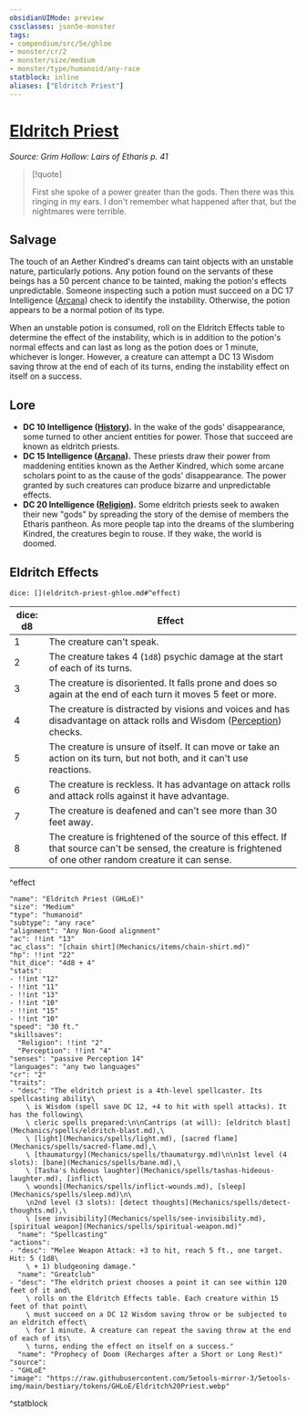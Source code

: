 ```yaml
---
obsidianUIMode: preview
cssclasses: json5e-monster
tags:
- compendium/src/5e/ghloe
- monster/cr/2
- monster/size/medium
- monster/type/humanoid/any-race
statblock: inline
aliases: ["Eldritch Priest"]
---
```

# [Eldritch Priest](Mechanics\bestiary\humanoid/eldritch-priest-ghloe.md)
*Source: Grim Hollow: Lairs of Etharis p. 41*  

> [!quote]  
> 
> First she spoke of a power greater than the gods. Then there was this ringing in my ears. I don't remember what happened after that, but the nightmares were terrible.

## Salvage

The touch of an Aether Kindred's dreams can taint objects with an unstable nature, particularly potions. Any potion found on the servants of these beings has a 50 percent chance to be tainted, making the potion's effects unpredictable. Someone inspecting such a potion must succeed on a DC 17 Intelligence ([Arcana](Mechanics/Rules/skills.md#Arcana)) check to identify the instability. Otherwise, the potion appears to be a normal potion of its type.

When an unstable potion is consumed, roll on the Eldritch Effects table to determine the effect of the instability, which is in addition to the potion's normal effects and can last as long as the potion does or 1 minute, whichever is longer. However, a creature can attempt a DC 13 Wisdom saving throw at the end of each of its turns, ending the instability effect on itself on a success.

## Lore

- **DC 10 Intelligence ([History](Mechanics/Rules/skills.md#History)).** In the wake of the gods' disappearance, some turned to other ancient entities for power. Those that succeed are known as eldritch priests.  
- **DC 15 Intelligence ([Arcana](Mechanics/Rules/skills.md#Arcana)).** These priests draw their power from maddening entities known as the Aether Kindred, which some arcane scholars point to as the cause of the gods' disappearance. The power granted by such creatures can produce bizarre and unpredictable effects.  
- **DC 20 Intelligence ([Religion](Mechanics/Rules/skills.md#Religion)).** Some eldritch priests seek to awaken their new "gods" by spreading the story of the demise of members the Etharis pantheon. As more people tap into the dreams of the slumbering Kindred, the creatures begin to rouse. If they wake, the world is doomed.  

## Eldritch Effects

`dice: [](eldritch-priest-ghloe.md#^effect)`

| dice: d8 | Effect |
|----------|--------|
| 1 | The creature can't speak. |
| 2 | The creature takes 4 (`1d8`) psychic damage at the start of each of its turns. |
| 3 | The creature is disoriented. It falls prone and does so again at the end of each turn it moves 5 feet or more. |
| 4 | The creature is distracted by visions and voices and has disadvantage on attack rolls and Wisdom ([Perception](Mechanics/Rules/skills.md#Perception)) checks. |
| 5 | The creature is unsure of itself. It can move or take an action on its turn, but not both, and it can't use reactions. |
| 6 | The creature is reckless. It has advantage on attack rolls and attack rolls against it have advantage. |
| 7 | The creature is deafened and can't see more than 30 feet away. |
| 8 | The creature is frightened of the source of this effect. If that source can't be sensed, the creature is frightened of one other random creature it can sense. |
^effect

```statblock
"name": "Eldritch Priest (GHLoE)"
"size": "Medium"
"type": "humanoid"
"subtype": "any race"
"alignment": "Any Non-Good alignment"
"ac": !!int "13"
"ac_class": "[chain shirt](Mechanics/items/chain-shirt.md)"
"hp": !!int "22"
"hit_dice": "4d8 + 4"
"stats":
- !!int "12"
- !!int "11"
- !!int "13"
- !!int "10"
- !!int "15"
- !!int "10"
"speed": "30 ft."
"skillsaves":
  "Religion": !!int "2"
  "Perception": !!int "4"
"senses": "passive Perception 14"
"languages": "any two languages"
"cr": "2"
"traits":
- "desc": "The eldritch priest is a 4th-level spellcaster. Its spellcasting ability\
    \ is Wisdom (spell save DC 12, +4 to hit with spell attacks). It has the following\
    \ cleric spells prepared:\n\nCantrips (at will): [eldritch blast](Mechanics/spells/eldritch-blast.md),\
    \ [light](Mechanics/spells/light.md), [sacred flame](Mechanics/spells/sacred-flame.md),\
    \ [thaumaturgy](Mechanics/spells/thaumaturgy.md)\n\n1st level (4 slots): [bane](Mechanics/spells/bane.md),\
    \ [Tasha's hideous laughter](Mechanics/spells/tashas-hideous-laughter.md), [inflict\
    \ wounds](Mechanics/spells/inflict-wounds.md), [sleep](Mechanics/spells/sleep.md)\n\
    \n2nd level (3 slots): [detect thoughts](Mechanics/spells/detect-thoughts.md),\
    \ [see invisibility](Mechanics/spells/see-invisibility.md), [spiritual weapon](Mechanics/spells/spiritual-weapon.md)"
  "name": "Spellcasting"
"actions":
- "desc": "Melee Weapon Attack: +3 to hit, reach 5 ft., one target. Hit: 5 (1d8\
    \ + 1) bludgeoning damage."
  "name": "Greatclub"
- "desc": "The eldritch priest chooses a point it can see within 120 feet of it and\
    \ rolls on the Eldritch Effects table. Each creature within 15 feet of that point\
    \ must succeed on a DC 12 Wisdom saving throw or be subjected to an eldritch effect\
    \ for 1 minute. A creature can repeat the saving throw at the end of each of its\
    \ turns, ending the effect on itself on a success."
  "name": "Prophecy of Doom (Recharges after a Short or Long Rest)"
"source":
- "GHLoE"
"image": "https://raw.githubusercontent.com/5etools-mirror-3/5etools-img/main/bestiary/tokens/GHLoE/Eldritch%20Priest.webp"
```
^statblock